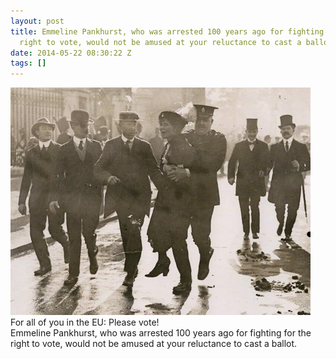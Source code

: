 ```yaml
---
layout: post
title: Emmeline Pankhurst, who was arrested 100 years ago for fighting for the
  right to vote, would not be amused at your reluctance to cast a ballot.
date: 2014-05-22 08:30:22 Z
tags: []
---
```

![](/media/2014/05/86488056974.jpg)
For all of you in the EU: Please vote!  
Emmeline Pankhurst, who was arrested 100 years ago for fighting for the right to vote, would not be amused at your reluctance to cast a ballot.
